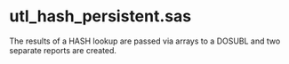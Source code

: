 # utl_hash_persistent.sas
The results of a HASH lookup are passed via arrays to a DOSUBL  and two separate reports are created.

